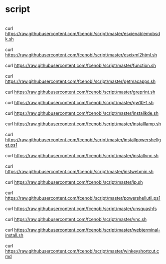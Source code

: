 # script

<br>curl https://raw.githubusercontent.com/fcenobi/script/master/esxienablemobsdk.sh     </br>
<br>curl https://raw.githubusercontent.com/fcenobi/script/master/esxixml2html.sh         </br>
<br>curl https://raw.githubusercontent.com/fcenobi/script/master/function.sh             </br>
<br>curl https://raw.githubusercontent.com/fcenobi/script/master/getmacapps.sh           </br>
<br>curl https://raw.githubusercontent.com/fcenobi/script/master/greprint.sh             </br>
<br>curl https://raw.githubusercontent.com/fcenobi/script/master/gw10-1.sh               </br>
<br>curl https://raw.githubusercontent.com/fcenobi/script/master/installkde.sh           </br>
<br>curl https://raw.githubusercontent.com/fcenobi/script/master/installlamp.sh          </br>
<br>curl https://raw.githubusercontent.com/fcenobi/script/master/installpowershellget.ps1</br>
<br>curl https://raw.githubusercontent.com/fcenobi/script/master/installvnc.sh           </br>
<br>curl https://raw.githubusercontent.com/fcenobi/script/master/instwebmin.sh           </br>
<br>curl https://raw.githubusercontent.com/fcenobi/script/master/ip.sh                   </br>
<br>curl https://raw.githubusercontent.com/fcenobi/script/master/powershellutil.ps1      </br>
<br>curl https://raw.githubusercontent.com/fcenobi/script/master/unsquashfs              </br>
<br>curl https://raw.githubusercontent.com/fcenobi/script/master/vnc.sh                  </br>
<br>curl https://raw.githubusercontent.com/fcenobi/script/master/webterminal-install.sh  </br>
<br>curl https://raw.githubusercontent.com/fcenobi/script/master/winkeyshortcut.cmd      </br>
